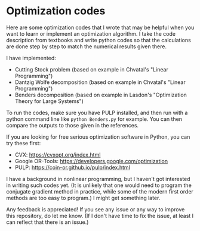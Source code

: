 # Optimization codes

Here are some optimization codes that I wrote that may be helpful when you want to learn or implement an optimization algorithm. I take the code description from textbooks and write python codes so that the calculations are done step by step to match the  numerical results given there.

I have implemented:
- Cutting Stock problem (based on example in Chvatal's "Linear Programming")
- Dantzig Wolfe decomposition (based on example in Chvatal's "Linear Programming")
- Benders decomposition (based on example in Lasdon's "Optimization Theory for Large Systems")

To run the codes, make sure you have PULP installed, and then run with a python command line like ```python Benders.py``` for example. You can then compare the outputs to those given in the references. 

If you are looking for free serious optimization software in Python, you can try these first:
- CVX: https://cvxopt.org/index.html
- Google OR-Tools: https://developers.google.com/optimization
- PULP: https://coin-or.github.io/pulp/index.html

I have a background in nonlinear programming, but I haven't got interested in writing such codes yet. (It is unlikely that one would need to program the conjugate gradient method in practice, while some of the modern first order methods are too easy to program.) I might get something later. 

Any feedback is appreciated! If you see any issue or any way to improve this repository, do let me know. (If I don't have time to fix the issue, at least I can reflect that there is an issue.) 
